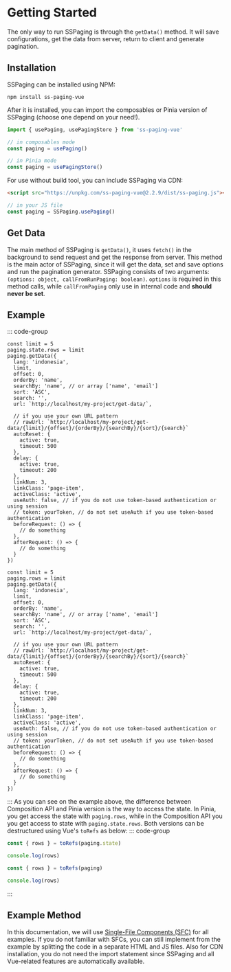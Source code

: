 # Getting Started
The only way to run SSPaging is through the `getData()` method. It will save configurations, get the data from server, return to client and generate pagination.

## Installation
SSPaging can be installed using NPM:
```
npm install ss-paging-vue
```
After it is installed, you can import the composables or Pinia version of SSPaging (choose one depend on your need!).
```javascript
import { usePaging, usePagingStore } from 'ss-paging-vue'

// in composables mode
const paging = usePaging()

// in Pinia mode
const paging = usePagingStore()
```
For use without build tool, you can include SSPaging via CDN:
```html
<script src="https://unpkg.com/ss-paging-vue@2.2.9/dist/ss-paging.js"></script>
```
```javascript
// in your JS file
const paging = SSPaging.usePaging()
```

## Get Data
The main method of SSPaging is `getData()`, it uses `fetch()` in the background to send request and get the response from server. This method is the main actor of SSPaging, since it will get the data, set and save options and run the pagination generator. SSPaging consists of two arguments: `(options: object, callFromRunPaging: boolean)`. `options` is required in this method calls, while `callFromPaging` only use in internal code and <strong>should never be set</strong>. 

## Example
::: code-group
```js{14,27} [Composition API]
const limit = 5
paging.state.rows = limit
paging.getData({
  lang: 'indonesia',
  limit,
  offset: 0,
  orderBy: 'name',
  searchBy: 'name', // or array ['name', 'email']
  sort: 'ASC',
  search: '',
  url: `http://localhost/my-project/get-data/`,

  // if you use your own URL pattern
  // rawUrl: `http://localhost/my-project/get-data/{limit}/{offset}/{orderBy}/{searchBy}/{sort}/{search}` 
  autoReset: {
    active: true,
    timeout: 500
  },
  delay: {
    active: true,
    timeout: 200
  },
  linkNum: 3,
  linkClass: 'page-item',
  activeClass: 'active',
  useAuth: false, // if you do not use token-based authentication or using session
  // token: yourToken, // do not set useAuth if you use token-based authentication
  beforeRequest: () => {
    // do something
  },
  afterRequest: () => {
    // do something
  }
})

```
```js{14,27} [Pinia]
const limit = 5
paging.rows = limit
paging.getData({
  lang: 'indonesia',
  limit,
  offset: 0,
  orderBy: 'name',
  searchBy: 'name', // or array ['name', 'email']
  sort: 'ASC',
  search: '',
  url: `http://localhost/my-project/get-data/`,

  // if you use your own URL pattern
  // rawUrl: `http://localhost/my-project/get-data/{limit}/{offset}/{orderBy}/{searchBy}/{sort}/{search}` 
  autoReset: {
    active: true,
    timeout: 500
  },
  delay: {
    active: true,
    timeout: 200
  },
  linkNum: 3,
  linkClass: 'page-item',
  activeClass: 'active',
  useAuth: false, // if you do not use token-based authentication or using session
  // token: yourToken, // do not set useAuth if you use token-based authentication
  beforeRequest: () => {
    // do something
  },
  afterRequest: () => {
    // do something
  }
})

```
:::
As you can see on the example above, the difference between Composition API and Pinia version is the way to access the state. In Pinia, you get access the state with `paging.rows`, while in the Composition API you you get access to state with `paging.state.rows`. Both versions can be destructured using Vue's `toRefs` as below:
::: code-group
```js [Composition API]
const { rows } = toRefs(paging.state)

console.log(rows)
```
```js [Pinia]
const { rows } = toRefs(paging)

console.log(rows)
```
:::

## Example Method
In this documentation, we will use [Single-File Components (SFC)](https://vuejs.org/guide/scaling-up/sfc.html) for all examples. If you do not familiar with SFCs, you can still implement from the example by splitting the code in a separate HTML and JS files. Also for CDN installation, you do not need the import statement since SSPaging and all Vue-related features are automatically available.